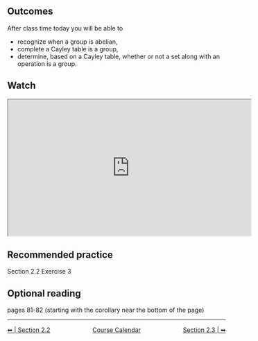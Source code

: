 ## Outcomes
After class time today you will be able to

* recognize when a group is abelian,
* complete a Cayley table is a group,
* determine, based on a Cayley table, whether or not a set along with an operation is a group.

## Watch
<iframe title="embedded content" src="https://www.youtube.com/embed/BwHspSCXFNM" width="560" height="314" allowfullscreen="allowfullscreen" allow="accelerometer; autoplay; clipboard-write; encrypted-media; gyroscope; picture-in-picture" data-mce-fragment="1"></iframe>

## Recommended practice
Section 2.2 Exercise 3

## Optional reading
pages 81-82 (starting with the corollary near the bottom of the page)


<hr class="dashed double-spacing">

<div class = "justify" style="display:flex;justify-content:space-between;">
    <div sytle="align:left">
        <a class="btn info" href="page:📓 Section 2.2 Part 1">⬅ | Section 2.2</a>
    </div>
    <div style="align:center">
        <a class="btn danger" href="page:📅 Full Course Schedule - Subject to Change">Course Calendar</a>
    </div>
    <div style="align:right">
        <a class="btn info" href="page:📓 Section 2.3 Part 1">Section 2.3 | ➡</a>
    </div>
</div>